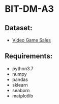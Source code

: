 # BIT-DM-A3



## Dataset:


* [Video Game Sales](https://www.kaggle.com/gregorut/videogamesales)


## Requirements:


* python3.7
* numpy
* pandas
* sklearn
* seaborn
* matplotlib
